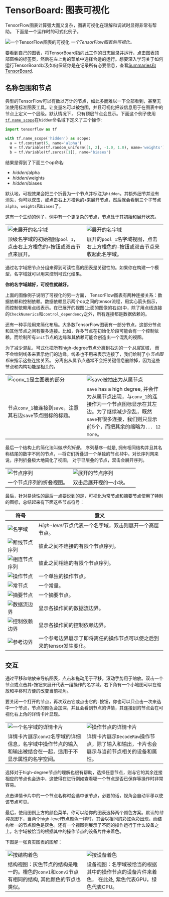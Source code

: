 # TensorBoard: 图表可视化 <a class="md-anchor" id="AUTOGENERATED-tensorboard--graph-visualization"></a>

TensorFlow图表计算强大而又复杂，图表可视化在理解和调试时显得非常有帮助。 下面是一个运作时的可式化例子。

![一个TensorFlow图表的可视化](./graph_vis_animation.gif "一个TensorFlow图表的可视化")
*一个TensorFlow图表的可视化。*

要看到自己的图表，将TensorBoard指向此工作的日志目录并运行，点击图表顶部窗格的标签页，然后在左上角的菜单中选择合适的运行。想要深入学习关于如何运行TensorBoard以及如何保证你是在记录所有必要信息，查看[Summaries和TensorBoard](../../how_tos/summaries_and_tensorboard/index.md).

## 名称包围和节点 <a class="md-anchor" id="AUTOGENERATED-name-scoping-and-nodes"></a>

典型的TensorFlow可以有数以万计的节点，如此多而难以一下全部看到，甚至无法使用标准图表工具。让变量名可以被包围，并且可视化把该信息用于在图表中的节点上定义一个层级。默认情况下， 只有顶层节点会显示。下面这个例子使用[`tf.name_scope`](../../api_docs/python/framework.md#name_scope)在`hidden`命名域下定义了三个操作:

```python
import tensorflow as tf

with tf.name_scope('hidden') as scope:
  a = tf.constant(5, name='alpha')
  W = tf.Variable(tf.random_uniform([1, 2], -1.0, 1.0), name='weights')
  b = tf.Variable(tf.zeros([1]), name='biases')
```

结果是得到了下面三个op命名:

* *hidden*/alpha
* *hidden*/weights
* *hidden*/biases

默认地，可视效果会把三个折叠为一个节点并标注为`hidden`。其额外细节并没有消失，你可以双击，或点击右上方橙色的`+`来展开节点，然后就会看到三个子节点`alpha`，`weights`和`biases`了。

这有一个生动的例子，例中有一个更复杂的节点，节点处于其初始和展开状态。

<table width="100%;">
  <tr>
    <td style="width: 50%;">
      <img src="./pool1_collapsed.png" alt="未展开的名字域" title="未展开的名字域" />
    </td>
    <td style="width: 50%;">
      <img src="./pool1_expanded.png" alt="展开的名字域" title="展开的名字域" />
    </td>
  </tr>
  <tr>
    <td style="width: 50%;">
      顶级名字域的初始视图<code>pool_1</code>，点击右上方橙色的<code>+</code>按钮或双击节点来展开。
    </td>
    <td style="width: 50%;">
      展开的<code>pool_1</code>名字域视图，点击右上方橙色的<code>-</code>按钮或双击节点来收起此名字域。
    </td>
  </tr>
</table>

通过名字域把节点分组来得到可读性高的图表是关键性的。如果你在构建一个模型，名字域就可以用来控制可式化结果。

**你的名字域越好，可视性就越好。**

上面的图像例子说明了可视化的另一方面， TensorFlow图表有两种连接关系：数据依赖和控制依赖。数据依赖显示两个op之间的tensor流程，用实心箭头指示，而控制依赖用点线表示。在已展开的视图(上面的图像的右边)中，除了用点线连接的`CheckNumerics`和`control_dependency`之外，所有连接都是数据依赖的。

还有一种手段用来简化布局。大多数TensorFlow图表有一部分节点，这部分节点和其他节点之间有狠多连接。比如，许多节点在初始化阶段可能会有一个控制依赖，而绘制所有`init`节点的边缘和其依赖可能会创造出一个混乱的视图。

为了减少混乱，可式化把所有high-degree节点分离到右边的一个*从属*区域， 而不会绘制线条来表示他们的边缘。线条也不用来表示连接了，我们绘制了小*节点图标*来指示这些连接关系。
分离出从属节点通常不会把关键信息删除掉，因为这些节点和内构功能是相关的。

<table width="100%;">
  <tr>
    <td style="width: 50%;">
      <img src="./conv_1.png" alt="conv_1是主图表的部分" title="conv_1是主图表的部分" />
    </td>
    <td style="width: 50%;">
      <img src="./save.png" alt="save被抽出为从属节点" title="save被抽出为从属节点" />
    </td>
  </tr>
  <tr>
    <td style="width: 50%;">
      节点<code>conv_1</code>被连接到<code>save</code>，注意其右边<code>save</code>节点图标的标题。
    </td>
    <td style="width: 50%;">
      <code>save</code> has a high degree, 并会作为从属节点出现，与<code>conv_1</code>的连接作为一个节点图标显示在其左边。为了继续减少杂乱，既然<code>save</code>有很多连接，我们则只显示前5个，而把其余的缩略为<code>... 12 more</code>。
    </td>
  </tr>
</table>

最后一个结构上的简化法叫做*序列折叠*。 序列基序--就是, 拥有相同结构并且其名称结尾的数字不同的节点，--将它们折叠进一个单独的节点*块*中。对长序列网来说，序列折叠极大地简化了视图， 对于已层叠的节点，双击会展开序列。

<table width="100%;">
  <tr>
    <td style="width: 50%;">
      <img src="./series.png" alt="节点序列" title="节点序列" />
    </td>
    <td style="width: 50%;">
      <img src="./series_expanded.png" alt="展开的节点序列" title="展开的节点序列" />
    </td>
  </tr>
  <tr>
    <td style="width: 50%;">
      一个节点序列的折叠视图。
    </td>
    <td style="width: 50%;">
      双击后展开视的一小块。
    </td>
  </tr>
</table>

最后，针对易读性的最后一点要说到的是，可视化为常节点和摘要节点使用了特别的图标，总结起来有下面这些节点符号：

符号 | 意义
--- | ---
![名字域](./namespace_node.png "名字域") | *High-level*节点代表一个名字域，双击则展开一个高层节点。
![断线节点序列](./horizontal_stack.png "断线节点序列") | 彼此之间不连接的有限个节点序列。
![相连节点序列](./vertical_stack.png "相连节点序列") | 彼此之间相连的有限个节点序列。
![操作节点](./op_node.png "操作节点") | 一个单独的操作节点。
![常节点](./constant.png "常节点") | 一个常量。
![摘要节点](./summary.png "摘要节点") | 一个摘要节点。
![数据流边界](./dataflow_edge.png "数据流边界") | 显示各操作间的数据流边界。
![控制依赖边界](./control_edge.png "控制依赖边界") | 显示各操作间的控制依赖边界。
![参考边界](./reference_edge.png "参考边界") | 一个参考边界展示了即将离任的操作节点可以使之后到来的tensor发生变化。

## 交互 <a class="md-anchor" id="AUTOGENERATED-interaction"></a>

通过平移和缩放来导航图表，点击和拖动用于平移，滚动手势用于缩放。双击一个节点或点击其`+`按钮来展开代表一组操作的名字域。右下角有一个小地图可以在缩放和平移时方便的改变当前视角。

要关闭一个打开的节点，再次双击它或点击它的`-`按钮，你也可以只点击一次来选中一个节点，节点的颜色会加深，并且会看到节点的详情，其连接到的节点会在可视化右上角的详情卡片显现。

<table width="100%;">
  <tr>
    <td style="width: 50%;">
      <img src="./infocard.png" alt="一个名字域的详情卡片" title="一个名字域的详情卡片" />
    </td>
    <td style="width: 50%;">
      <img src="./infocard_op.png" alt="操作节点的详情卡片" title="操作节点的详情卡片" />
    </td>
  </tr>
  <tr>
    <td style="width: 50%;">
      详情卡片展示<code>conv2</code>名字域的详细信息，名字域中操作节点的输入和输出被结合在一起，适用于不显示属性的名字空间。
    </td>
    <td style="width: 50%;">
      详情卡片展示<code>DecodeRaw</code>操作节点，除了输入和输出，卡片也会展示与当前节点相关的设备和属性。
    </td>
  </tr>
</table>

选择对于high-degree节点的理解也很有帮助，选择任意节点，则与它的其余连接相应的节点也会选中，这使得在进行例如查看哪一个节点是否已保存等操作时非常容易。

点击详情卡片中的一个节点名称时会选中该节点，必要的话，视角会自动平移以使该节点可见。

最后，使用图例上方的颜色菜单，你可以给你的图表选择两个颜色方案。默认的*结构视图*下，当两个high-level节点颜色一样时，其会以相同的彩虹色彩出现，而结构唯一的节点颜色是灰色。还有一个视图则展示了不同的操作运行于什么设备之上。名字域被恰当的根据其中的操作节点的设备片件来着色。

下图是一张真实图表的图解：

<table width="100%;">
  <tr>
    <td style="width: 50%;">
      <img src="./colorby_structure.png" alt="按结构着色" title="按结构着色" />
    </td>
    <td style="width: 50%;">
      <img src="./colorby_device.png" alt="按设备着色" title="按设备着色" />
    </td>
  </tr>
  <tr>
    <td style="width: 50%;">
      结构视图：灰色节点的结构是唯一的。橙色的<code>conv1</code>和<code>conv2</code>节点有相同的结构, 其他颜色的节点也类似。
    </td>
    <td style="width: 50%;">
      设备视图：名字域被恰当的根据其中的操作节点的设备片件来着色， 在此处, 紫色代表GPU，绿色代表CPU。
    </td>
  </tr>
</table>
